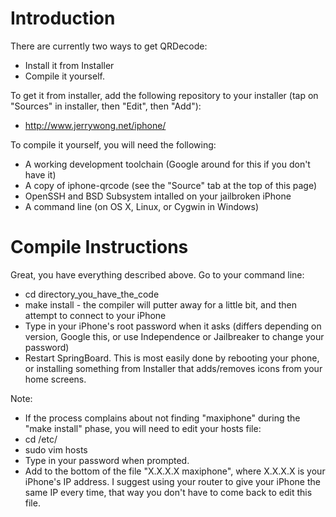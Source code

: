 # Introduction #

There are currently two ways to get QRDecode:

  * Install it from Installer
  * Compile it yourself.

To get it from installer, add the following repository to your installer (tap on "Sources" in installer, then "Edit", then "Add"):

  * http://www.jerrywong.net/iphone/

To compile it yourself, you will need the following:

  * A working development toolchain (Google around for this if you don't have it)
  * A copy of iphone-qrcode (see the "Source" tab at the top of this page)
  * OpenSSH and BSD Subsystem intalled on your jailbroken iPhone
  * A command line (on OS X, Linux, or Cygwin in Windows)

# Compile Instructions #

Great, you have everything described above. Go to your command line:
  * cd directory\_you\_have\_the\_code
  * make install - the compiler will putter away for a little bit, and then attempt to connect to your iPhone
  * Type in your iPhone's root password when it asks (differs depending on version, Google this, or use Independence or Jailbreaker to change your password)
  * Restart SpringBoard. This is most easily done by rebooting your phone, or installing something from Installer that adds/removes icons from your home screens.

Note:
  * If the process complains about not finding "maxiphone" during the "make install" phase, you will need to edit your hosts file:
  * cd /etc/
  * sudo vim hosts
  * Type in your password when prompted.
  * Add to the bottom of the file "X.X.X.X    maxiphone", where X.X.X.X is your iPhone's IP address. I suggest using your router to give your iPhone the same IP every time, that way you don't have to come back to edit this file.